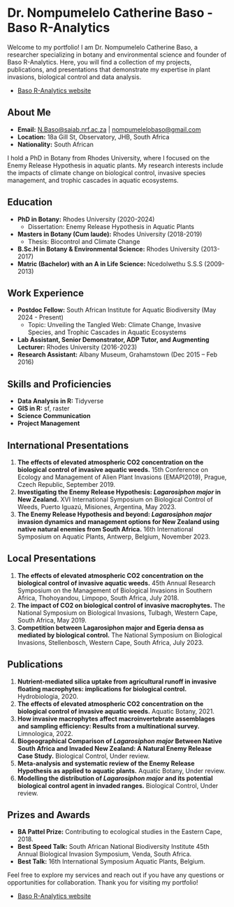 # Dr. Nompumelelo Catherine Baso - Baso R-Analytics

Welcome to my portfolio! I am Dr. Nompumelelo Catherine Baso, a researcher specializing in botany and environmental science and founder of Baso R-Analytics. 
Here, you will find a collection of my projects, publications, and presentations that demonstrate my expertise in plant invasions, biological control and data analysis.
- [Baso R-Analytics website](https://baso-r-analytics.b12sites.com/index#home)

## About Me
- **Email:** [N.Baso@saiab.nrf.ac.za](mailto:N.Baso@saiab.nrf.ac.za) | [nompumelelobaso@gmail.com](mailto:nompumelelobaso@gmail.com)
- **Location:** 18a Gill St, Observatory, JHB, South Africa
- **Nationality:** South African

I hold a PhD in Botany from Rhodes University, where I focused on the Enemy Release Hypothesis in aquatic plants. 
My research interests include the impacts of climate change on biological control, invasive species management, and trophic cascades in aquatic ecosystems.

## Education

- **PhD in Botany:** Rhodes University (2020-2024)
  - Dissertation: Enemy Release Hypothesis in Aquatic Plants
- **Masters in Botany (Cum laude):** Rhodes University (2018-2019)
  - Thesis: Biocontrol and Climate Change
- **B.Sc.H in Botany & Environmental Science:** Rhodes University (2013-2017)
- **Matric (Bachelor) with an A in Life Science:** Ncedolwethu S.S.S (2009-2013)

## Work Experience

- **Postdoc Fellow:** South African Institute for Aquatic Biodiversity (May 2024 - Present)
  - Topic: Unveiling the Tangled Web: Climate Change, Invasive Species, and Trophic Cascades in Aquatic Ecosystems
- **Lab Assistant, Senior Demonstrator, ADP Tutor, and Augmenting Lecturer:** Rhodes University (2016-2023)
- **Research Assistant:** Albany Museum, Grahamstown (Dec 2015 – Feb 2016)

## Skills and Proficiencies

- **Data Analysis in R:** Tidyverse
- **GIS in R:** sf, raster
- **Science Communication**
- **Project Management**

## International Presentations

1. **The effects of elevated atmospheric CO2 concentration on the biological control of invasive aquatic weeds.** 15th Conference on Ecology and Management of Alien Plant Invasions (EMAPI2019), Prague, Czech Republic, September 2019.
2. **Investigating the Enemy Release Hypothesis: _Lagarosiphon major_ in New Zealand.** XVI International Symposium on Biological Control of Weeds, Puerto Iguazú, Misiones, Argentina, May 2023.
3. **The Enemy Release Hypothesis and beyond: _Lagarosiphon major_ invasion dynamics and management options for New Zealand using native natural enemies from South Africa.** 16th International Symposium on Aquatic Plants, Antwerp, Belgium, November 2023.

## Local Presentations

1. **The effects of elevated atmospheric CO2 concentration on the biological control of invasive aquatic weeds.** 45th Annual Research Symposium on the Management of Biological Invasions in Southern Africa, Thohoyandou, Limpopo, South Africa, July 2018.
2. **The impact of CO2 on biological control of invasive macrophytes.** The National Symposium on Biological Invasions, Tulbagh, Western Cape, South Africa, May 2019.
3. **Competition between Lagarosiphon major and Egeria densa as mediated by biological control.** The National Symposium on Biological Invasions, Stellenbosch, Western Cape, South Africa, July 2023.

## Publications

1. **Nutrient-mediated silica uptake from agricultural runoff in invasive floating macrophytes: implications for biological control.** Hydrobiologia, 2020.
2. **The effects of elevated atmospheric CO2 concentration on the biological control of invasive aquatic weeds.** Aquatic Botany, 2021.
3. **How invasive macrophytes affect macroinvertebrate assemblages and sampling efficiency: Results from a multinational survey.** Limnologica, 2022.
4. **Biogeographical Comparison of _Lagarosiphon major_ Between Native South Africa and Invaded New Zealand: A Natural Enemy Release Case Study.** Biological Control, Under review.
5. **Meta-analysis and systematic review of the Enemy Release Hypothesis as applied to aquatic plants.** Aquatic Botany, Under review.
6. **Modelling the distribution of _Lagarosiphon major_ and its potential biological control agent in invaded ranges.** Biological Control, Under review.

## Prizes and Awards

- **BA Pattel Prize:** Contributing to ecological studies in the Eastern Cape, 2018.
- **Best Speed Talk:** South African National Biodiversity Institute 45th Annual Biological Invasion Symposium, Venda, South Africa.
- **Best Talk:** 16th International Symposium Aquatic Plants, Belgium.

Feel free to explore my services and reach out if you have any questions or opportunities for collaboration. 
Thank you for visiting my portfolio!
- [Baso R-Analytics website](https://baso-r-analytics.b12sites.com/index#home)

